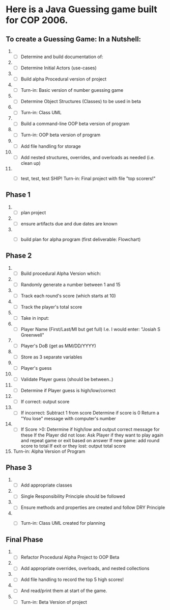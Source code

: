 # Here is a Java Guessing game built for COP 2006.


## To create a Guessing Game: In a Nutshell:

1. -[ ] Determine and build documentation of:

2. -[ ]  Determine Initial Actors (use-cases)

3. -[ ]  Build alpha Procedural version of project

4. -[ ]  Turn-in: Basic version of number guessing game

5. -[ ]  Determine Object Structures (Classes) to be used in beta

6. -[ ]  Turn-in: Class UML

7. -[ ]  Build a command-line OOP beta version of program

8. -[ ]  Turn-in: OOP beta version of program

9. -[ ]  Add file handling for storage

10. -[ ]  Add nested structures, overrides, and overloads as needed (i.e. clean up)

11. -[ ]  test, test, test SHIP!
Turn-in: Final project with file "top scorers!"



## Phase 1

1. -[ ]  plan project

2. -[ ]  ensure artifacts due and due dates are known

3. -[ ]  build plan for alpha program (first deliverable: Flowchart)



## Phase 2

1. -[ ] Build procedural Alpha Version which:

2. -[ ] Randomly generate a number between 1 and 15

3. -[ ] Track each round's score (which starts at 10)

4. -[ ] Track the player's total score

5. -[ ] Take in input:

6. -[ ] Player Name
(First/Last/MI but get full)
I.e. I would enter: "Josiah S Greenwell"

7. -[ ] Player's DoB (get as MM/DD/YYYY)

8. -[ ] Store as 3 separate variables

9. -[ ] Player's guess

10. -[ ] Validate Player guess (should be between..)

11. -[ ] Determine if Player guess is high/low/correct

12. -[ ] If correct: output score

13. -[ ] If incorrect:
Subtract 1 from score
Determine if score is 0
Return a "You lose" message with computer's number

14. -[ ] If Score >0:
Determine if high/low and output correct message for these
If the Player did not lose: Ask Player if they want to play again and repeat game or exit based on answer
If new game: add round score to total
If exit or they lost: output total score

15. Turn-in: Alpha Version of Program

## Phase 3

1. -[ ] Add appropriate classes

2. -[ ] Single Responsibility Principle should be followed

3. -[ ] Ensure methods and properties are created and follow DRY Principle

4. -[ ] Turn-in: Class UML created for planning



## Final Phase

1. -[ ] Refactor Procedural Alpha Project to OOP Beta

2. -[ ] Add appropriate overrides, overloads, and nested collections

3. -[ ] Add file handling to record the top 5 high scores!

4. -[ ] And read/print them at start of the game.

5. -[ ] Turn-in: Beta Version of project 